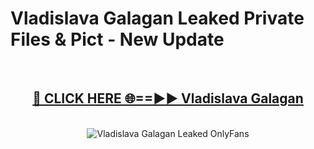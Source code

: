 # Vladislava Galagan Leaked Private Files & Pict - New Update
<br>
<div align="center">
<h2><a href="https://mediafilles.blogspot.com/?title=Vladislava_Galagan" rel="nofollow">🔴 CLICK HERE 🌐==►► Vladislava Galagan</a></h2>
<br>
<a href="https://mediafilles.blogspot.com/?title=Vladislava_Galagan" rel="nofollow" data-target="animated-image.originalLink"><img src="https://i.ibb.co.com/WyWwxjT/player-gif2.gif" alt="Vladislava Galagan Leaked OnlyFans" style="max-width: 100%; display: inline-block;" data-target="animated-image.originalImage"></a>
</div>
<br>